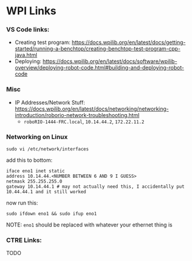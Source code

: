 # WPI Links


### VS Code links:
* Creating test program: https://docs.wpilib.org/en/latest/docs/getting-started/running-a-benchtop/creating-benchtop-test-program-cpp-java.html
* Deploying: https://docs.wpilib.org/en/latest/docs/software/wpilib-overview/deploying-robot-code.html#building-and-deploying-robot-code

### Misc
* IP Addresses/Network Stuff: https://docs.wpilib.org/en/latest/docs/networking/networking-introduction/roborio-network-troubleshooting.html
  * `roboRIO-1444-FRC.local`, `10.14.44.2`, `172.22.11.2`
### Networking on Linux
```shell script
sudo vi /etc/network/interfaces
```
add this to bottom:
```
iface eno1 inet static
address 10.14.44.<NUMBER BETWEEN 6 AND 9 I GUESS>
netmask 255.255.255.0
gateway 10.14.44.1 # may not actually need this, I accidentally put 10.44.44.1 and it still worked
```
now run this:
```shell script
sudo ifdown eno1 && sudo ifup eno1
```
NOTE: `eno1` should be replaced with whatever your ethernet thing is

### CTRE Links:
TODO
